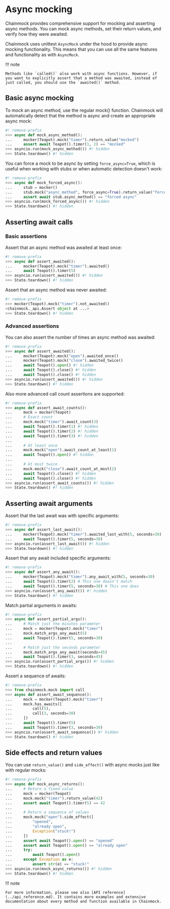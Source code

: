 # Async mocking

Chainmock provides comprehensive support for mocking and asserting async methods. You can mock async methods, set their return values, and verify how they were awaited.

Chainmock uses unittest `AsyncMock` under the hood to provide async mocking functionality. This means that you can use all the same features and functionality as with `AsyncMock`.

!!! note

    Methods like `called()` also work with async functions. However, if you want to explicitly assert that a method was awaited, instead of just called, you should use the `awaited()` method.

## Basic async mocking

To mock an async method, use the regular mock() function. Chainmock will automatically detect that the method is async and create an appropriate async mock:

```python
#! remove-prefix
>>> async def mock_async_method():
...     mocker(Teapot).mock("timer").return_value("mocked")
...     assert await Teapot().timer(1, 2) == "mocked"
>>> asyncio.run(mock_async_method()) #! hidden
>>> State.teardown() #! hidden

```

You can force a mock to be async by setting `force_async=True`, which is useful when working with stubs or when automatic detection doesn't work:

```python
#! remove-prefix
>>> async def mock_forced_async():
...     stub = mocker()
...     stub.mock("async_method", force_async=True).return_value("forced async")
...     assert await stub.async_method() == "forced async"
>>> asyncio.run(mock_forced_async()) #! hidden
>>> State.teardown() #! hidden

```

## Asserting await calls

### Basic assertions

Assert that an async method was awaited at least once:

```python
#! remove-prefix
>>> async def assert_awaited():
...     mocker(Teapot).mock("timer").awaited()
...     await Teapot().timer(5)
>>> asyncio.run(assert_awaited()) #! hidden
>>> State.teardown() #! hidden

```

Assert that an async method was never awaited:

```python
#! remove-prefix
>>> mocker(Teapot).mock("timer").not_awaited()
<chainmock._api.Assert object at ...>
>>> State.teardown() #! hidden

```

### Advanced assertions

You can also assert the number of times an async method was awaited:

```python
#! remove-prefix
>>> async def assert_awaited():
...     mocker(Teapot).mock("open").awaited_once()
...     mocker(Teapot).mock("close").awaited_twice()
...     await Teapot().open() #! hidden
...     await Teapot().close() #! hidden
...     await Teapot().close() #! hidden
>>> asyncio.run(assert_awaited()) #! hidden
>>> State.teardown() #! hidden

```

Also more advanced call count assertions are supported:

```python
#! remove-prefix
>>> async def assert_await_counts():
...     mock = mocker(Teapot)
...     # Exact count
...     mock.mock("timer").await_count(3)
...     await Teapot().timer(1) #! hidden
...     await Teapot().timer(2) #! hidden
...     await Teapot().timer(3) #! hidden
...
...     # At least once
...     mock.mock("open").await_count_at_least(1)
...     await Teapot().open() #! hidden
...
...     # At most twice
...     mock.mock("close").await_count_at_most(2)
...     await Teapot().close() #! hidden
...     await Teapot().close() #! hidden
>>> asyncio.run(assert_await_counts()) #! hidden
>>> State.teardown() #! hidden

```

## Asserting await arguments

Assert that the last await was with specific arguments:

```python
#! remove-prefix
>>> async def assert_last_await():
...     mocker(Teapot).mock("timer").awaited_last_with(5, seconds=30)
...     await Teapot().timer(5, seconds=30)
>>> asyncio.run(assert_last_await()) #! hidden
>>> State.teardown() #! hidden

```

Assert that any await included specific arguments:

```python
#! remove-prefix
>>> async def assert_any_await():
...     mocker(Teapot).mock("timer").any_await_with(5, seconds=30)
...     await Teapot().timer(2) # This one doesn't match
...     await Teapot().timer(5, seconds=30) # This one does
>>> asyncio.run(assert_any_await()) #! hidden
>>> State.teardown() #! hidden

```

Match partial arguments in awaits:

```python
#! remove-prefix
>>> async def assert_partial_args():
...     # Match just the minutes parameter
...     mock = mocker(Teapot).mock("timer")
...     mock.match_args_any_await(5)
...     await Teapot().timer(5, seconds=30)
...
...     # Match just the seconds parameter
...     mock.match_args_any_await(seconds=45)
...     await Teapot().timer(3, seconds=45)
>>> asyncio.run(assert_partial_args()) #! hidden
>>> State.teardown() #! hidden

```

Assert a sequence of awaits:

```python
#! remove-prefix
>>> from chainmock.mock import call
>>> async def assert_await_sequence():
...     mock = mocker(Teapot).mock("timer")
...     mock.has_awaits([
...         call(5),
...         call(3, seconds=30)
...     ])
...     await Teapot().timer(5)
...     await Teapot().timer(3, seconds=30)
>>> asyncio.run(assert_await_sequence()) #! hidden
>>> State.teardown() #! hidden

```

## Side effects and return values

You can use `return_value()` and `side_effect()` with async mocks just like with regular mocks:

```python
#! remove-prefix
>>> async def mock_async_returns():
...     # Return a fixed value
...     mock = mocker(Teapot)
...     mock.mock("timer").return_value(42)
...     assert await Teapot().timer(5) == 42
...
...     # Return a sequence of values
...     mock.mock("open").side_effect([
...         "opened",
...         "already open",
...         Exception("stuck!")
...     ])
...     assert await Teapot().open() == "opened"
...     assert await Teapot().open() == "already open"
...     try:
...         await Teapot().open()
...     except Exception as e:
...         assert str(e) == "stuck!"
>>> asyncio.run(mock_async_returns()) #! hidden
>>> State.teardown() #! hidden

```

!!! note

    For more information, please see also [API reference](../api_reference.md). It contains more examples and extensive documentation about every method and function available in Chainmock.
